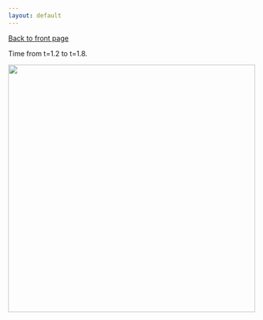 ```yaml
---
layout: default
---
```

[Back to front page](./)

Time from t=1.2 to t=1.8.

<img src="images/bw_little_three.gif" width="500"/>
